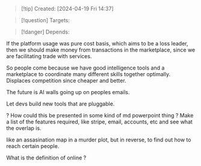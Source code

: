 
>[!tip] Created: [2024-04-19 Fri 14:37]

>[!question] Targets: 

>[!danger] Depends: 

If the platform usage was pure cost basis, which aims to be a loss leader, then we should make money from transactions in the marketplace, since we are facilitating trade with services.

So people come because we have good intelligence tools and a marketplace to coordinate many different skills together optimally.  Displaces competition since cheaper and better.

The future is AI walls going up on peoples emails.

Let devs build new tools that are pluggable.

? How could this be presented in some kind of md powerpoint thing ?
Make a list of the features required, like stripe, email, accounts, etc and see what the overlap is.

like an assasination map in a murder plot, but in reverse, to find out how to reach certain people.

What is the definition of online ?
